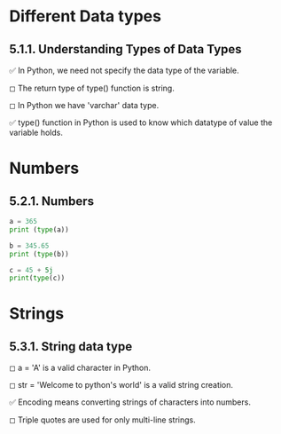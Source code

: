 # Different Data types

## 5.1.1. Understanding Types of Data Types

✅ In Python, we need not specify the data type of the variable.

◻ The return type of type() function is string.

◻ In Python we have 'varchar' data type.

✅ type() function in Python is used to know which datatype of value the variable holds.

# Numbers

## 5.2.1. Numbers


```python
a = 365
print (type(a))

b = 345.65
print (type(b))

c = 45 + 5j
print(type(c))
```

# Strings

## 5.3.1. String data type



◻ a = 'A' is a valid character in Python.

◻ str = 'Welcome to python's world' is a valid string creation.

✅ Encoding means converting strings of characters into numbers.

◻ Triple quotes are used for only multi-line strings.
